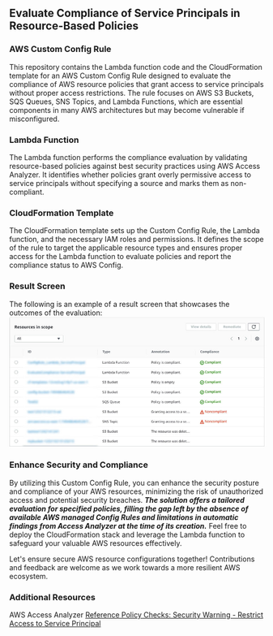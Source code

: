 ## Evaluate Compliance of Service Principals in Resource-Based Policies 
### AWS Custom Config Rule

This repository contains the Lambda function code and the CloudFormation template for an AWS Custom Config Rule designed to evaluate the compliance of AWS resource policies that grant access to service principals without proper access restrictions. The rule focuses on AWS S3 Buckets, SQS Queues, SNS Topics, and Lambda Functions, which are essential components in many AWS architectures but may become vulnerable if misconfigured.

### Lambda Function

The Lambda function performs the compliance evaluation by validating resource-based policies against best security practices using AWS Access Analyzer. It identifies whether policies grant overly permissive access to service principals without specifying a source and marks them as non-compliant.

### CloudFormation Template

The CloudFormation template sets up the Custom Config Rule, the Lambda function, and the necessary IAM roles and permissions. It defines the scope of the rule to target the applicable resource types and ensures proper access for the Lambda function to evaluate policies and report the compliance status to AWS Config.

### Result Screen
The following is an example of a result screen that showcases the outcomes of the evaluation:
![Result Screen](result_screen.jpg)

### Enhance Security and Compliance

By utilizing this Custom Config Rule, you can enhance the security posture and compliance of your AWS resources, minimizing the risk of unauthorized access and potential security breaches. ***The solution offers a tailored evaluation for specified policies, filling the gap left by the absence of available AWS managed Config Rules and limitations in automatic findings from Access Analyzer at the time of its creation.*** Feel free to deploy the CloudFormation stack and leverage the Lambda function to safeguard your valuable AWS resources effectively.

Let's ensure secure AWS resource configurations together! Contributions and feedback are welcome as we work towards a more resilient AWS ecosystem.

### Additional Resources
AWS Access Analyzer [Reference Policy Checks: Security Warning - Restrict Access to Service Principal](https://docs.aws.amazon.com/IAM/latest/UserGuide/access-analyzer-reference-policy-checks.html#access-analyzer-reference-policy-checks-security-warning-restrict-access-to-service-principal)
